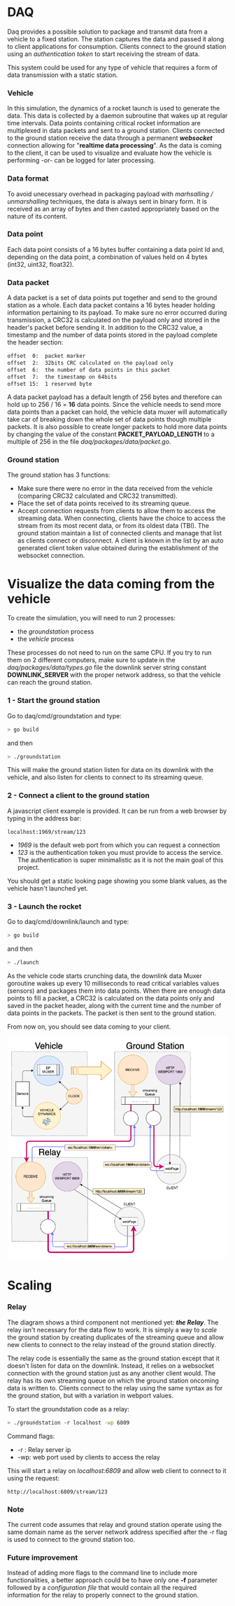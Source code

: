 # DAQ
Daq provides a possible solution to package and transmit data from a vehicle to a fixed station. The station captures the data and passed it along to client applications for consumption. Clients connect to the ground station using an _authentication token_ to start receiving the stream of data.

This system could be used for any type of vehicle that requires a form of data transmission with a static station.


### Vehicle
In this simulation, the dynamics of a rocket launch is used to generate the data. This data is collected by a daemon subroutine that wakes up at regular time intervals. Data points containing critical rocket information are multiplexed in data packets and sent to a ground station. Clients connected to the ground station receive the data through a permanent **_websocket_** connection allowing for "**realtime data processing**". As the data is coming to the client, it can be used to visualize and evaluate how the vehicle is performing -or- can be logged for later processing.


### Data format
To avoid unecessary overhead in packaging payload with _marhsalling / unmarshalling_ techniques, the data is always sent in binary form. It is received as an array of bytes and then casted appropriately based on the nature of its content.  


### Data point
Each data point consists of a 16 bytes buffer containing a data point Id and, depending on the data point, a combination of values held on 4 bytes (int32, uint32, float32).  


### Data packet
A data packet is a set of data points put together and send to the ground station as a whole. Each data packet contains a 16 bytes header holding information pertaining to its payload. To make sure no error occurred during transmission, a CRC32 is calculated on the payload only and stored in the header's packet before sending it. In addition to the CRC32 value, a timestamp and the number of data points stored in the payload complete the header section:

```text
offset  0:  packet marker
offset  2:  32bits CRC calculated on the payload only
offset  6:  the number of data points in this packet
offset  7:  the timestamp on 64bits
offset 15:  1 reserved byte
```

A data packet payload has a default length of 256 bytes and therefore can hold up to 256 / 16 = **16** data points.
Since the vehicle needs to send more data points than a packet can hold, the vehicle data muxer will automatically take car of breaking down the whole set of data points though multiple packets. It is also possible to create longer packets to hold more data points by changing the value of the constant **PACKET_PAYLOAD_LENGTH** to a multiple of 256 in the file _daq/packages/data/packet.go_.


### Ground station
The ground station has 3 functions:
- Make sure there were no error in the data received from the vehicle (comparing CRC32 calculated and CRC32 transmitted). 
- Place the set of data points received to its streaming queue.
- Accept connection requests from clients to allow them to access the streaming data. When connecting, clients have the choice to access the stream from its most recent data, or from its oldest data (TBI). The ground station maintain a list of connected clients and manage that list as clients connect or disconnect. A client is known in the list by an auto generated client token value obtained during the establishment of the websocket connection.




# Visualize the data coming from the vehicle


To create the simulation, you will need to run 2 processes:
- the _groundstation_ process
- the _vehicle_ process  

These processes do not need to run on the same CPU. If you try to run them on 2 different computers, make sure to update in the _daq/packages/data/types.go_ file the downlink server string constant **DOWNLINK_SERVER** with the proper network address, so that the vehicle can reach the ground station.


### 1 - Start the ground station
Go to daq/cmd/groundstation and type:
```bash
> go build
```
and then
```bash
> ./groundstation
```
This will make the ground station listen for data on its downlink with the vehicle, and also listen for clients to connect to its streaming queue.


### 2 - Connect a client to the ground station
A javascript client example is provided. It can be run from a web browser by typing in the address bar:
```
localhost:1969/stream/123
```
- *1969* is the default web port from which you can request a connection 
- *123* is the authentication token you must provide to access the service. The authentication is super minimalistic as it is not the main goal of this project.

You should get a static looking page showing you some blank values, as the vehicle hasn't launched yet.


### 3 - Launch the rocket
Go to daq/cmd/downlink/launch and type:
```bash
> go build
```
and then
```bash
> ./launch
```

As the vehicle code starts crunching data, the downlink data Muxer goroutine wakes up every 10 milliseconds to read critical variables values (sensors) and packages them into data points. When there are enough data points to fill a packet, a CRC32 is calculated on the data points only and saved in the packet header, along with the current time and the number of data points in the packets. The packet is then sent to the ground station.

From now on, you should see data coming to your client.



![alt text](./daq.png)


# Scaling


### Relay
The diagram shows a third component not mentioned yet: **_the Relay_**. The relay isn't necessary for the data flow to work. It is simply a way to _scale_ the ground station by creating duplicates of the streaming queue and allow new clients to connect to the relay instead of the ground station directly. 

The relay code is essentially the same as the ground station except that it doesn't listen for data on the downlink. Instead, it relies on a websocket connection with the ground station just as any another client would. The relay has its own streaming queue on which the ground station oncoming data is written to. Clients connect to the relay using the same syntax as for the ground station, but with a variation in webport values.

To start the groundstation code as a relay:
```bash
> ./groundstation -r localhost -wp 6809
```
Command flags:
- -r : Relay server ip
- -wp: web port used by clients to access the relay

This will start a relay on _localhost:6809_ and allow web client to connect to it using the request:
```
http://localhost:6809/stream/123
```

### Note
The current code assumes that relay and ground station operate using the same domain name as the server network address specified after the -r flag is used to connect to the ground station too. 


### Future improvement
Instead of adding more flags to the command line to include more functionalities, a better approach could be to have only one **-f** parameter followed by a _configuration file_ that would contain all the required information for the relay to properly connect to the ground station.

